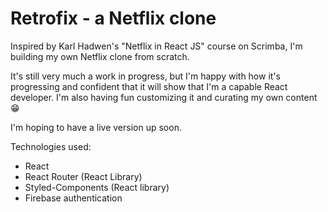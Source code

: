 # Retrofix - a Netflix clone

Inspired by Karl Hadwen's "Netflix in React JS" course on Scrimba, I'm building my own Netflix clone from scratch.

It's still very much a work in progress, but I'm happy with how it's progressing and confident that it will show that I'm a capable React developer. I'm also having fun customizing it and curating my own content 😁

I'm hoping to have a live version up soon.

Technologies used:

- React
- React Router (React Library)
- Styled-Components (React library)
- Firebase authentication
